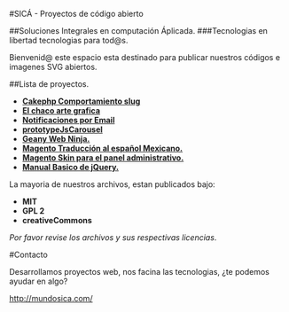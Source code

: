 #SICÁ - Proyectos de código abierto

##Soluciones Integrales en computación Áplicada.
###Tecnologias en libertad tecnologias para tod@s.

Bienvenid@ este espacio esta destinado para publicar nuestros códigos e imagenes SVG abiertos.

##Lista de proyectos.

 - [**Cakephp Comportamiento slug**](./cakephp_behavior_slug/)
 - [**El chaco arte grafica**](./el_chaco_arte_grafica/)
 - [**Notificaciones por Email**](./notificaciones_email/)
 - [**prototypeJsCarousel**](./prototypeJsCarousel/)
 - [**Geany Web Ninja.**](./geany-web-ninja/)
 - [**Magento Traducción al español Mexicano.**](./Magento_1.6.x_translation_es_MX/)
 - [**Magento Skin para el panel administrativo.**](./Magento-1.6.x-Skin-para-Administracion-SICA/)
 - [**Manual Basico de jQuery.**](./tutorial_hispano_jQuery/)

La mayoria de nuestros archivos, estan publicados bajo:

 - __MIT__
 - __GPL 2__
 - __creativeCommons__

_Por favor revise los archivos y sus respectivas licencias_.


#Contacto

Desarrollamos proyectos web, nos facina las tecnologias, ¿te podemos ayudar en algo?

<http://mundosica.com/>


